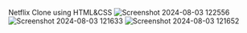 Netflix Clone using HTML&CSS
![Screenshot 2024-08-03 122556](https://github.com/user-attachments/assets/20e6c60b-d339-4a0b-9498-3ae4d1257178)
![Screenshot 2024-08-03 121633](https://github.com/user-attachments/assets/24e7a917-db08-42fc-b078-e73f6016ded6)
![Screenshot 2024-08-03 121652](https://github.com/user-attachments/assets/6832dd6d-16f6-4d0c-8e7c-68c85943d5f0)
